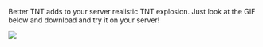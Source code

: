 Better TNT adds to your server realistic TNT explosion.
Just look at the GIF below and download and try it on your server!

![](https://github.com/Jakubson/BetterTNT/blob/main/images/explosion.gif)

